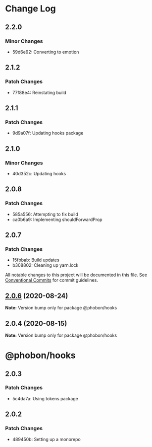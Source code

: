 # Change Log

## 2.2.0

### Minor Changes

- 59d6e92: Converting to emotion

## 2.1.2

### Patch Changes

- 77f88e4: Reinstating build

## 2.1.1

### Patch Changes

- 9d9a07f: Updating hooks package

## 2.1.0

### Minor Changes

- 40d352c: Updating hooks

## 2.0.8

### Patch Changes

- 585a556: Attempting to fix build
- ca0b6a9: Implementing shouldForwardProp

## 2.0.7

### Patch Changes

- 15fbbab: Build updates
- b308802: Cleaning up yarn.lock

All notable changes to this project will be documented in this file.
See [Conventional Commits](https://conventionalcommits.org) for commit guidelines.

## [2.0.6](https://github.com/phobon/hooks/compare/@phobon/hooks@2.0.4...@phobon/hooks@2.0.6) (2020-08-24)

**Note:** Version bump only for package @phobon/hooks

## 2.0.4 (2020-08-15)

**Note:** Version bump only for package @phobon/hooks

# @phobon/hooks

## 2.0.3

### Patch Changes

- 5c4da7a: Using tokens package

## 2.0.2

### Patch Changes

- 489450b: Setting up a monorepo
